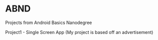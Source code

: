 # ABND
Projects from Android Basics Nanodegree

Project1 - Single Screen App (My project is based off an advertisement)
